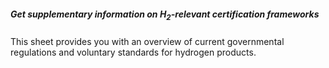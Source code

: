 ##### Get supplementary information on H<sub>2</sub>-relevant certification frameworks

This sheet provides you with an overview of current governmental regulations and voluntary standards for hydrogen products.
